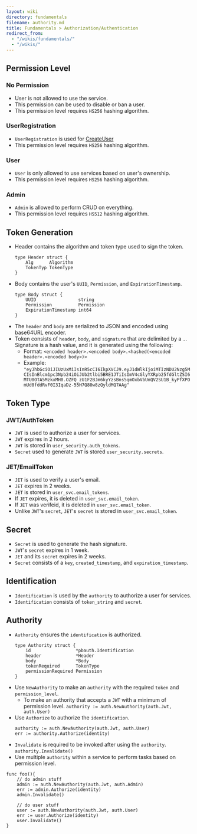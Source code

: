 ```yaml
---
layout: wiki
directory: fundamentals
filename: authority.md
title: Fundamentals > Authorization/Authentication
redirect_from:
  - "/wikis/fundamentals/"
  - "/wikis/"
---
```

## Permission Level
### No Permission
- User is not allowed to use the service.
- This permission can be used to disable or ban a user.
- This permission level requires `HS256` hashing algorithm.

### UserRegistration
- `UserRegistration` is used for [CreateUser](https://hwsc-org.github.io/wikis/app-gateway/epics.html#authenticateuser)
- This permission level requires `HS256` hashing algorithm.

### User
- `User` is only allowed to use services based on user's ownership.
- This permission level requires `HS256` hashing algorithm.

### Admin
- `Admin` is allowed to perform CRUD on everything.
- This permission level requires `HS512` hashing algorithm.

## Token Generation
- Header contains the algorithm and token type used to sign the token.
    ```golang
    type Header struct {
        Alg      Algorithm
        TokenTyp TokenType
    }
    ```
- Body contains the user's `UUID`, `Permission`, and `ExpirationTimestamp`.
    ```golang
    type Body struct {
        UUID                string
        Permission          Permission
        ExpirationTimestamp int64
    }
    ```
- The `header` and `body` are serialized to JSON and encoded using base64URL encoder.
- Token consists of `header`, `body`, and `signature` that are delimited by a `.`. Signature is a hash value, and it is generated using the following:
    - Format: `<encoded header>.<encoded body>.<hashed(<encoded header>.<encoded body>)>`
    - Example: `"eyJhbGciOiJIUzUxMiIsInR5cCI6IkpXVCJ9.eyJ1dWlkIjoiMTIzNDU2Nzg5MCIsInBlcm1pc3Npb24iOiJUb2tlbi5BRE1JTiIsImV4cGlyYXRpb25fdGltZSI6MTU0OTA5MzkxMH0.OZFQ_zU1F2BJm6kyYzsBns5qmOxbVbUnQV2SU1B_kyPfXPOmUd0fddRvF0I3IqaDz-55H7Q80w8zQyldMQ7AAg"`
    
## Token Type
### JWT/AuthToken
- `JWT` is used to authorize a user for services.
- `JWT` expires in 2 hours.
- `JWT` is stored in `user_security.auth_tokens`.
- `Secret` used to generate `JWT` is stored  `user_security.secrets`.

### JET/EmailToken
- `JET` is used to verify a user's email.
- `JET` expires in 2 weeks.
- `JET` is stored in `user_svc.email_tokens`.
- If `JET` expires, it is deleted in `user_svc.email_token`. 
- If `JET` was verifeid, it is deleted in `user_svc.email_token`. 
- Unlike `JWT`'s `secret`, `JET`'s `secret` is stored in `user_svc.email_token`.

## Secret
- `Secret` is used to generate the hash signature.
- `JWT`'s `secret` expires in 1 week.
- `JET` and its `secret` expires in 2 weeks.
- `Secret` consists of a `key`, `created_timestamp`, and `expiration_timestamp`.

## Identification
- `Identification` is used by the `authority` to authorize a user for services.
- `Identification` consists of `token_string` and `secret`.

## Authority
- `Authority` ensures the `identification` is authorized.
    ```golang
    type Authority struct {
        id                 *pbauth.Identification
        header             *Header
        body               *Body
        tokenRequired      TokenType
        permissionRequired Permission
    }
    ```
- Use `NewAuthority` to make an `authority` with the required `token` and `permission_level`.
    - To make an authority that accepts a `JWT` with a minimum of permission level.
        `authority := auth.NewAuthority(auth.Jwt, auth.User)`
- Use `Authorize` to authorize the `identification`.
    ```
    authority := auth.NewAuthority(auth.Jwt, auth.User)
    err := authority.Authorize(identity)
    ```
- `Invalidate` is required to be invoked after using the `authority`.
    `authority.Invalidate()`
- Use multiple `authority` within a service to perform tasks based on permission level.
```golang
func foo(){
    // do admin stuff
    admin := auth.NewAuthority(auth.Jwt, auth.Admin)
    err := admin.Authorize(identity)
    admin.Invalidate()
    
    // do user stuff
    user := auth.NewAuthority(auth.Jwt, auth.User)
    err := user.Authorize(identity)
    user.Invalidate()
}
```

